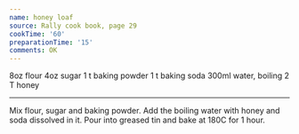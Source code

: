 ```yaml
---
name: honey loaf
source: Rally cook book, page 29
cookTime: '60'
preparationTime: '15'
comments: OK
---
```


8oz flour
4oz sugar
1 t baking powder
1 t baking soda
300ml water, boiling
2 T honey

---

Mix flour, sugar and baking powder.  Add the boiling water with honey and soda dissolved in it.  Pour into greased tin and bake at 180C for 1 hour.

